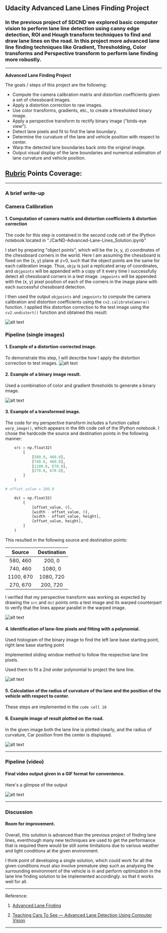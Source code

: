 ## Udacity Advanced Lane Lines Finding Project

### In the previous project of SDCND we explored basic computer vision to perform lane line detection using canny edge detection, ROI and Hough transform techniques to find and draw lane lines on the road. In this project more advanced lane line finding techniques like Gradient, Thresholding, Color transforms and Perspective transform to perform lane finding more robustly.

---

**Advanced Lane Finding Project**

The goals / steps of this project are the following:

* Compute the camera calibration matrix and distortion coefficients given a set of chessboard images.
* Apply a distortion correction to raw images.
* Use color transforms, gradients, etc., to create a thresholded binary image.
* Apply a perspective transform to rectify binary image ("birds-eye view").
* Detect lane pixels and fit to find the lane boundary.
* Determine the curvature of the lane and vehicle position with respect to center.
* Warp the detected lane boundaries back onto the original image.
* Output visual display of the lane boundaries and numerical estimation of lane curvature and vehicle position.

[//]: # (Image References)

[image1]: ./output_images/undistorted.png "Undistorted"
[image2]: ./output_images/distortion-correction.png "Road Transformed"
[image3]: ./output_images/binary_threshold_combined.png "Binary Example"
[image4]: ./output_images/Perspective_Transform.png "Warp Example"
[image5]: ./output_images/polynomial.png "Fit Visual"
[image6]: ./output_images/plotted.png "Output"
[video1]: ./project_video_output_final.gif "Video output view"
[GIF]: ./project_video_output_final.gif "GIF"




## [Rubric](https://review.udacity.com/#!/rubrics/571/view) Points Coverage:

---

### A brief write-up



### Camera Calibration

#### 1. Computation of camera matrix and distortion coefficients & distortion correction

The code for this step is contained in the second code cell of the IPython notebook located in "./CarND-Advanced-Lane-Lines_Solution.ipynb"   

I start by preparing "object points", which will be the (x, y, z) coordinates of the chessboard corners in the world. Here I am assuming the chessboard is fixed on the (x, y) plane at z=0, such that the object points are the same for each calibration image.  Thus, `objp` is just a replicated array of coordinates, and `objpoints` will be appended with a copy of it every time I successfully detect all chessboard corners in a test image.  `imgpoints` will be appended with the (x, y) pixel position of each of the corners in the image plane with each successful chessboard detection.  

I then used the output `objpoints` and `imgpoints` to compute the camera calibration and distortion coefficients using the `cv2.calibrateCamera()` function.  I applied this distortion correction to the test image using the `cv2.undistort()` function and obtained this result: 

![alt text][image1]

### Pipeline (single images)

#### 1. Example of a distortion-corrected image.

To demonstrate this step, I will describe how I apply the distortion correction to test images.
![alt text][image2]

#### 2. Example of a binary image result.

Used a combination of color and gradient thresholds to generate a binary image.

![alt text][image3]

#### 3. Example of a transformed image.

The code for my perspective transform includes a function called `warp_image()`, which appears in the 6th code cell of the IPython notebook.  I chose the hardcode the source and destination points in the following manner:

```python
    src = np.float32(
        [
            [580.0, 460.0],
            [740.0, 460.0],
            [1100.0, 670.0],
            [270.0, 670.0],
        ]
    )

# offset_value = 200.0

    dst = np.float32(
        [
            [offset_value, 0],
            [width - offset_value, 0],
            [width - offset_value, height],
            [offset_value, height],
        ]
    )
```

This resulted in the following source and destination points:

| Source        | Destination   | 
|:-------------:|:-------------:| 
| 580, 460      | 200, 0        | 
| 740, 460      | 1080, 0      |
| 1100, 670     | 1080, 720      |
| 270, 670      | 200, 720        |

I verified that my perspective transform was working as expected by drawing the `src` and `dst` points onto a test image and its warped counterpart to verify that the lines appear parallel in the warped image.

![alt text][image4]

#### 4. Identification of lane-line pixels and fitting with a polynomial.

Used histogram of the binary image to find the left lane base starting point, right lane base starting point

Implemented sliding window method to follow the respective lane line pixels.

Used them to fit a 2nd order polynomial to project the lane line.

![alt text][image5]

#### 5. Calculation of the radius of curvature of the lane and the position of the vehicle with respect to center.

These steps are implemented in the `code cell 18`

#### 6. Example image of result plotted on the road.

In the given image both the lane line is plotted clearly, and the radius of curvature, Car position from the center is displayed.

![alt text][image6]

---

### Pipeline (video)

#### Final video output given in a GIF format for convenience.

Here's a glimpse of the output

![alt text][GIF]

---

### Discussion

#### Room for improvement.

Overall, this solution is advanced than the previous project of finding lane lines, eventhough many new techniques are used to get the performance that is required there would be still some limitations due to various weather and light conditions at the given environment.

I think point of developing a single solution, which could work for all the given conditions must also involve premature step such as analysing the surrounding environment of the vehicle is in and perform optimization in the lane line finding solution to be implemented accordingly. so that it works well for all.

---

Reference:

1. [Advanced Lane Finding](https://medium.com/typeiqs/advanced-lane-finding-c3c8305f074)

2. [Teaching Cars To See — Advanced Lane Detection Using Computer Vision](https://towardsdatascience.com/teaching-cars-to-see-advanced-lane-detection-using-computer-vision-87a01de0424f)

---

